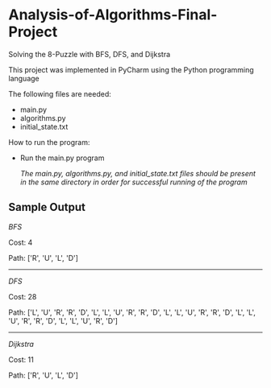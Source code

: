 # Analysis-of-Algorithms-Final-Project
Solving the 8-Puzzle with BFS, DFS, and Dijkstra 

This project was implemented in PyCharm using the Python programming language

The following files are needed:
  - main.py
  - algorithms.py
  - initial_state.txt

How to run the program:
  - Run the main.py program
  
    *The main.py, algorithms.py, and initial_state.txt files should be present in the same directory in order for successful running of the program* 
    
Sample Output 
--------------------

*BFS*

Cost: 4

Path: ['R', 'U', 'L', 'D']

-------

*DFS*

Cost: 28

Path: ['L', 'U', 'R', 'R', 'D', 'L', 'L', 'U', 'R', 'R', 'D', 'L', 'L', 'U', 'R', 'R', 'D', 'L', 'L', 'U', 'R', 'R', 'D', 'L', 'L', 'U', 'R', 'D']

------

*Dijkstra*

Cost: 11

Path: ['R', 'U', 'L', 'D']
